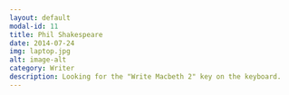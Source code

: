 ```yaml
---
layout: default
modal-id: 11
title: Phil Shakespeare
date: 2014-07-24
img: laptop.jpg
alt: image-alt
category: Writer
description: Looking for the "Write Macbeth 2" key on the keyboard.
---
```




